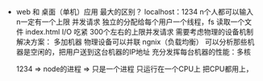  - web 和 桌面（单机）应用 最大的区别？
   localhost：1234   n个人都可以输入 n一定有一个上限
      并发请求
      独立的分配给每个用户一个线程，fs 读取一个文件  index.html
      I/O 吃紧  300个左右的上限并发请求  需要考虑物理的设备机制
      解决方案：
          多加机器  物理设备可以并联 
          ngnix（负载均衡）  可以分析那些机器是空闲的，把用户送到这台机器的IP地址
      充分发挥每台机器的性能：多核

      1234 => node的进程  => 只是一个进程  只运行在一个CPU上
      把CPU都用上，